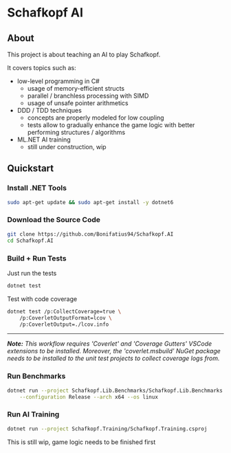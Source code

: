 
# Schafkopf AI

## About
This project is about teaching an AI to play Schafkopf.

It covers topics such as:
- low-level programming in C#
  - usage of memory-efficient structs
  - parallel / branchless processing with SIMD
  - usage of unsafe pointer arithmetics
- DDD / TDD techniques
  - concepts are properly modeled for low coupling
  - tests allow to gradually enhance the game logic
    with better performing structures / algorithms
- ML.NET AI training
  - still under construction, wip

## Quickstart

### Install .NET Tools

```sh
sudo apt-get update && sudo apt-get install -y dotnet6
```

### Download the Source Code

```sh
git clone https://github.com/Bonifatius94/Schafkopf.AI
cd Schafkopf.AI
```

### Build + Run Tests

Just run the tests

```sh
dotnet test
```

Test with code coverage

```sh
dotnet test /p:CollectCoverage=true \
    /p:CoverletOutputFormat=lcov \
    /p:CoverletOutput=./lcov.info
```

---

***Note:** This workflow requires 'Coverlet' and 'Coverage Gutters'
VSCode extensions to be installed. Moreover, the 'coverlet.msbuild'
NuGet package needs to be installed to the unit test projects
to collect coverage logs from.*

### Run Benchmarks

```sh
dotnet run --project Schafkopf.Lib.Benchmarks/Schafkopf.Lib.Benchmarks.csproj \
    --configuration Release --arch x64 --os linux
```

### Run AI Training

```sh
dotnet run --project Schafkopf.Training/Schafkopf.Training.csproj
```

This is still wip, game logic needs to be finished first
